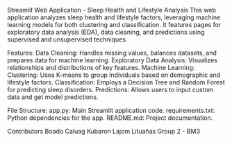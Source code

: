 Streamlit Web Application - Sleep Health and Lifestyle Analysis
This web application analyzes sleep health and lifestyle factors, leveraging machine learning models for both clustering and classification. It features pages for exploratory data analysis (EDA), data cleaning, and predictions using supervised and unsupervised techniques.

Features:
Data Cleaning: Handles missing values, balances datasets, and prepares data for machine learning.
Exploratory Data Analysis: Visualizes relationships and distributions of key features.
Machine Learning:
Clustering: Uses K-means to group individuals based on demographic and lifestyle factors.
Classification: Employs a Decision Tree and Random Forest for predicting sleep disorders.
Predictions: Allows users to input custom data and get model predictions.

File Structure:
app.py: Main Streamlit application code.
requirements.txt: Python dependencies for the app.
README.md: Project documentation.


Contributors
Boado
Caluag
Kubaron
Lajom
Lituañas
Group 2 - BM3
